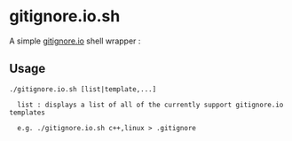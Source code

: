 gitignore.io.sh
===============

A simple [gitignore.io](http://gitignore.io) shell wrapper :

## Usage

    ./gitignore.io.sh [list|template,...]
    
      list : displays a list of all of the currently support gitignore.io templates
      
      e.g. ./gitignore.io.sh c++,linux > .gitignore
      
    

